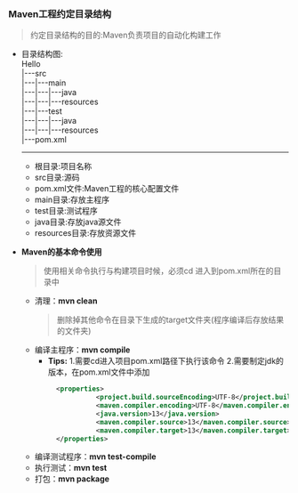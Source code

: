 ### Maven工程约定目录结构
  > 约定目录结构的目的:Maven负责项目的自动化构建工作
  + 目录结构图:<br>
    Hello<br>
    |---src<br>
    |---|---main<br>
    |---|---|---java<br>
    |---|---|---resources<br>
    |---|---test<br>
    |---|---|---java<br>
    |---|---|---resources <br>
    |---pom.xml<br>
    
    ---
    + 根目录:项目名称
    + src目录:源码
    + pom.xml文件:Maven工程的核心配置文件
    + main目录:存放主程序
    + test目录:测试程序
    + java目录:存放java源文件
    + resources目录:存放资源文件
  
  + **Maven的基本命令使用**
    > 使用相关命令执行与构建项目时候，必须cd 进入到pom.xml所在的目录中
    + 清理：**mvn clean**
      > 删除掉其他命令在目录下生成的target文件夹(程序编译后存放结果的文件夹)
    + 编译主程序：**mvn compile**
      + **Tips:**
        1.需要cd进入项目pom.xml路径下执行该命令
        2.需要制定jdk的版本，在pom.xml文件中添加
          ```xml
            <properties>
                      <project.build.sourceEncoding>UTF-8</project.build.sourceEncoding>
                      <maven.compiler.encoding>UTF-8</maven.compiler.encoding>
                      <java.version>13</java.version>
                      <maven.compiler.source>13</maven.compiler.source>
                      <maven.compiler.target>13</maven.compiler.target>
            </properties>
          ```
    + 编译测试程序：**mvn test-compile**
    + 执行测试：**mvn test**
    + 打包：**mvn package**
